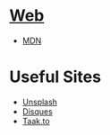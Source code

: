 # [Web](https://www.w3.org/)
- [MDN](https://developer.mozilla.org/ko/)

# Useful Sites
- [Unsplash](https://unsplash.com/)
- [Disques](https://disqus.com/)
- [Taak.to](https://www.tawk.to/)
